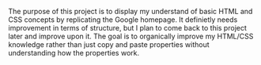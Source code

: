 The purpose of this project is to display my understand of basic HTML and CSS concepts by replicating the Google homepage. It definietly needs improvement in terms of structure, but I plan to come back to this project later and improve upon it. The goal is to organically improve my HTML/CSS knowledge rather than just copy and paste properties without understanding how the properties work.
